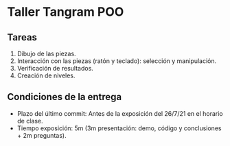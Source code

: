# Taller Tangram POO

## Tareas

1. Dibujo de las piezas.
2. Interacción con las piezas (ratón y teclado): selección y manipulación.
3. Verificación de resultados.
4. Creación de niveles.

## Condiciones de la entrega

* Plazo del último commit: Antes de la exposición del 26/7/21 en el horario de clase.
* Tiempo exposición: 5m (3m presentación: demo, código y conclusiones + 2m preguntas).
